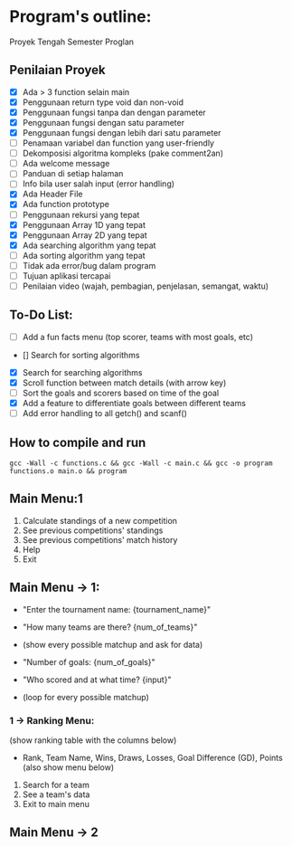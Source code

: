 # Program's outline:
Proyek Tengah Semester Proglan
## Penilaian Proyek
- [X] Ada > 3 function selain main
- [X] Penggunaan return type void dan non-void
- [X] Penggunaan fungsi tanpa dan dengan parameter
- [X] Penggunaan fungsi dengan satu parameter
- [X] Penggunaan fungsi dengan lebih dari satu parameter
- [ ] Penamaan variabel dan function yang user-friendly
- [ ] Dekomposisi algoritma kompleks (pake comment2an)
- [ ] Ada welcome message
- [ ] Panduan di setiap halaman
- [ ] Info bila user salah input (error handling)
- [X] Ada Header File
- [X] Ada function prototype
- [ ] Penggunaan rekursi yang tepat
- [X] Penggunaan Array 1D yang tepat
- [X] Penggunaan Array 2D yang tepat
- [X] Ada searching algorithm yang tepat
- [ ] Ada sorting algorithm yang tepat
- [ ] Tidak ada error/bug dalam program
- [ ] Tujuan aplikasi tercapai
- [ ] Penilaian video (wajah, pembagian, penjelasan, semangat, waktu)
## To-Do List:
- [ ] Add a fun facts menu (top scorer, teams with most goals, etc)
- [] Search for sorting algorithms
- [X] Search for searching algorithms
- [X] Scroll function between match details (with arrow key)
- [ ] Sort the goals and scorers based on time of the goal
- [X] Add a feature to differentiate goals between different teams
- [ ] Add error handling to all getch() and scanf()
## How to compile and run
```
gcc -Wall -c functions.c && gcc -Wall -c main.c && gcc -o program functions.o main.o && program
```
## Main Menu:1
1. Calculate standings of a new competition
2. See previous competitions' standings
3. See previous competitions' match history
3. Help
4. Exit
## Main Menu -> 1:
- "Enter the tournament name: {tournament_name}"
- "How many teams are there? {num_of_teams}"

- (show every possible matchup and ask for data)
- "Number of goals: {num_of_goals}"
- "Who scored and at what time? {input}"
- (loop for every possible matchup)

### 1 -> Ranking Menu:
(show ranking table with the columns below)
- Rank, Team Name, Wins, Draws, Losses, Goal Difference (GD), Points
(also show menu below)
1. Search for a team
2. See a team's data
3. Exit to main menu

## Main Menu -> 2
